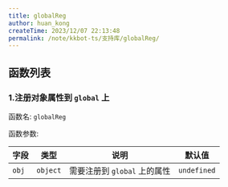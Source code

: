 ```yaml
---
title: globalReg
author: huan_kong
createTime: 2023/12/07 22:13:48
permalink: /note/kkbot-ts/支持库/globalReg/
---
```


## 函数列表

### 1.注册对象属性到 `global` 上

函数名: `globalReg`

函数参数:

| 字段  | 类型     | 说明                         | 默认值      |
| ----- | -------- | ---------------------------- | ----------- |
| `obj` | `object` | 需要注册到 `global` 上的属性 | `undefined` |
